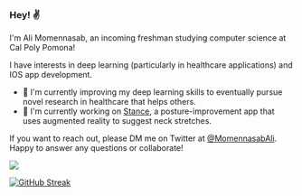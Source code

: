 ### Hey! ✌️
I'm Ali Momennasab, an incoming freshman studying computer science at Cal Poly Pomona! 

I have interests in deep learning (particularly in healthcare applications) and IOS app development.

- 🤖 I'm currently improving my deep learning skills to eventually pursue novel research in healthcare that helps others.
- 🧘 I'm currently working on [Stance](https://github.com/alimomennasab/Stance), a posture-improvement app that uses augmented reality to suggest neck stretches.

If you want to reach out, please DM me on Twitter at [@MomennasabAli](https://twitter.com/MomennasabAli). Happy to answer any questions or collaborate!

![](https://komarev.com/ghpvc/?username=alimomennasasb&color=blue)

[![GitHub Streak](https://github-readme-streak-stats.herokuapp.com/?user=alimomennasab)](https://git.io/streak-stats)

<!--
**alimomennasab/alimomennasab** is a ✨ _special_ ✨ repository because its `README.md` (this file) appears on your GitHub profile.

Here are some ideas to get you started:

- 🔭 I’m currently working on ...
- 🌱 I’m currently learning ...
- 👯 I’m looking to collaborate on ...
- 🤔 I’m looking for help with ...
- 💬 Ask me about ...
- 📫 How to reach me: ...
- 😄 Pronouns: ...
- ⚡ Fun fact: ...
-->
